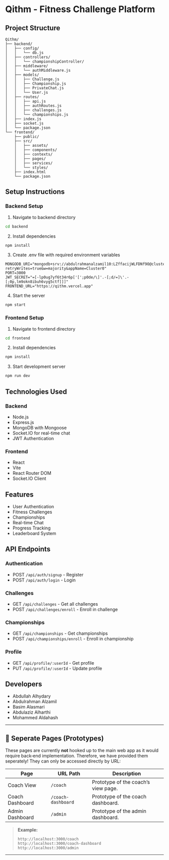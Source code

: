 # Qithm - Fitness Challenge Platform

## Project Structure
```
Qithm/
├── backend/
│   ├── config/
│   │   └── db.js
│   ├── controllers/
│   │   └── championshipController/
│   ├── middleware/
│   │   └── authMiddleware.js
│   ├── models/
│   │   ├── Challenge.js
│   │   ├── Championship.js
│   │   ├── PrivateChat.js
│   │   └── User.js
│   ├── routes/
│   │   ├── api.js
│   │   ├── authRoutes.js
│   │   ├── challenges.js
│   │   └── championships.js
│   ├── index.js
│   ├── socket.js
│   └── package.json
└── frontend/
    ├── public/
    ├── src/
    │   ├── assets/
    │   ├── components/
    │   ├── contexts/
    │   ├── pages/
    │   ├── services/
    │   └── styles/
    ├── index.html
    └── package.json
```

## Setup Instructions

### Backend Setup
1. Navigate to backend directory
```bash
cd backend
```

2. Install dependencies
```bash
npm install
```

3. Create .env file with required environment variables
```env
MONGODB_URI="mongodb+srv://abdulrahmanalzamil10:LZffacijWLFDNf9O@cluster0.jqvepkn.mongodb.net/Qithm?retryWrites=true&w=majority&appName=Cluster0"
PORT=3000
JWT_SECRET="=[-lp0ug7yf6t34r6p['[';p0de/\]'.-[;d/=]\'.-[;0p,lm9okn8ibuh6vyg5ctf]]]"
FRONTEND_URL="https://qithm.vercel.app"
```

4. Start the server
```bash
npm start
```

### Frontend Setup
1. Navigate to frontend directory
```bash
cd frontend
```

2. Install dependencies
```bash
npm install
```

3. Start development server
```bash
npm run dev
```

## Technologies Used

### Backend
- Node.js
- Express.js
- MongoDB with Mongoose
- Socket.IO for real-time chat
- JWT Authentication

### Frontend
- React
- Vite
- React Router DOM
- Socket.IO Client

## Features
- User Authentication
- Fitness Challenges
- Championships
- Real-time Chat
- Progress Tracking
- Leaderboard System

## API Endpoints

### Authentication
- POST `/api/auth/signup` - Register
- POST `/api/auth/login` - Login

### Challenges
- GET `/api/challenges` - Get all challenges
- POST `/api/challenges/enroll` - Enroll in challenge

### Championships
- GET `/api/championships` - Get championships
- POST `/api/championships/enroll` - Enroll in championship

### Profile
- GET `/api/profile/:userId` - Get profile
- PUT `/api/profile/:userId` - Update profile



## Developers
- Abdullah Alhydary
- Abdulrahman Alzamil
- Basim Alasmari
- Abdulaziz Alharthi
- Mohammed Aldahash

---

## 🎯 Seperate Pages (Prototypes)

These pages are currently **not** hooked up to the main web app as it would require back‑end implementation. 
Therefore, we have provided them seperately! They can only be accessed directly by URL:

| Page              | URL Path                   | Description                           |
| ----------------- | -------------------------- | ------------------------------------- |
| Coach View        | `/coach`                   | Prototype of the coach’s view page.   |
| Coach Dashboard   | `/coach-dashboard`         | Prototype of the coach dashboard.     |
| Admin Dashboard   | `/admin`                   | Prototype of the admin dashboard.     |

> **Example:**
> ```
> http://localhost:3000/coach
> http://localhost:3000/coach-dashboard
> http://localhost:3000/admin
> ```

---



